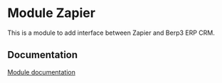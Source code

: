 Module Zapier
==============

This is a module to add interface between Zapier and Berp3 ERP CRM.


Documentation
-------------

[Module documentation](https://bonaerp.com/index.php/Module_Zapier)
